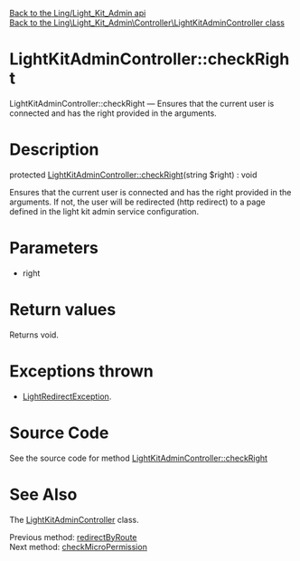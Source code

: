 [Back to the Ling/Light_Kit_Admin api](https://github.com/lingtalfi/Light_Kit_Admin/blob/master/doc/api/Ling/Light_Kit_Admin.md)<br>
[Back to the Ling\Light_Kit_Admin\Controller\LightKitAdminController class](https://github.com/lingtalfi/Light_Kit_Admin/blob/master/doc/api/Ling/Light_Kit_Admin/Controller/LightKitAdminController.md)


LightKitAdminController::checkRight
================



LightKitAdminController::checkRight — Ensures that the current user is connected and has the right provided in the arguments.




Description
================


protected [LightKitAdminController::checkRight](https://github.com/lingtalfi/Light_Kit_Admin/blob/master/doc/api/Ling/Light_Kit_Admin/Controller/LightKitAdminController/checkRight.md)(string $right) : void




Ensures that the current user is connected and has the right provided in the arguments.
If not, the user will be redirected (http redirect) to a page defined in the
light kit admin service configuration.




Parameters
================


- right

    


Return values
================

Returns void.


Exceptions thrown
================

- [LightRedirectException](https://github.com/lingtalfi/Light/blob/master/doc/api/Ling/Light/Exception/LightRedirectException.md).&nbsp;







Source Code
===========
See the source code for method [LightKitAdminController::checkRight](https://github.com/lingtalfi/Light_Kit_Admin/blob/master/Controller/LightKitAdminController.php#L164-L185)


See Also
================

The [LightKitAdminController](https://github.com/lingtalfi/Light_Kit_Admin/blob/master/doc/api/Ling/Light_Kit_Admin/Controller/LightKitAdminController.md) class.

Previous method: [redirectByRoute](https://github.com/lingtalfi/Light_Kit_Admin/blob/master/doc/api/Ling/Light_Kit_Admin/Controller/LightKitAdminController/redirectByRoute.md)<br>Next method: [checkMicroPermission](https://github.com/lingtalfi/Light_Kit_Admin/blob/master/doc/api/Ling/Light_Kit_Admin/Controller/LightKitAdminController/checkMicroPermission.md)<br>

